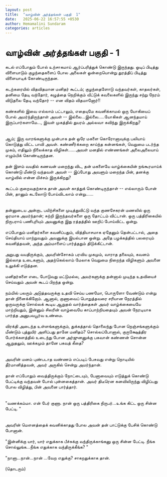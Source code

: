 ```yaml
---
layout: post
title:  "வாழ்வின் அர்த்தங்கள் பகுதி  1"
date:   2025-06-22 16:57:55 +0530
author: Hemamalini Sundaram
categories: articles
---
```


#  வாழ்வின் அர்த்தங்கள் பகுதி - 1 

கடல் எப்போதும் போல் உற்சாகமாய் ஆர்ப்பரித்துக் கொண்டு இருந்தது. ஓடிப் பிடித்து
விளையாடும் குழந்தைகளைப் போல அலைகள் ஓன்றையொன்று துரத்திப் பிடித்து விளையாடிக்
கோண்டிருந்தன.\
\
கடற்கரையில் விதவிதமான மனிதர் கூட்டம்; குழந்தைளோடு வந்தவர்கள், காதலர்கள், தனிமை தேடி
வந்தோர், கழுத்தை நெறிக்கும் வீட்டுக் கவலைகளில் இருந்து சற்று நேரம் விடுதலை தேடி
வந்தோர் -- என விதம் விதமானோர்!!\
\
கண்களில் இவை எல்லாம் பட்டாலும், எதையுமே கவனிக்காமல் ஒரு யோகியைப் போல் அமர்ந்திருந்தாள்
அவள் -- இல்லை...இல்லை.....யோகிகள் ஆனந்தமாய் இருப்பார்களாமே..., இவள் முகத்தில் துயரம்
அல்லவா கவிந்து இருக்கிறது?\
\
\
ஆம்; இரு வாரங்களுக்கு முன்பாக தன் ஒரே மகளை கொரோனாவுக்கு பலியாய் கொடுத்து விட்ட
பாவி அவள். கண்ணீர்க்கறை காய்ந்த கன்னங்கள், வெறுமை படர்ந்த முகம், எதிலும் நிலைக்காத
விழிகள்......அவள் மனதில் எண்ணங்கள் அலைஅலையாய் எழும்பிக் கொண்டிருந்தன.\
\
தன் இளம் வயதில் கணவன் மறைந்து விட, தன் மகளையே வாழ்க்கையின் நங்கூரமாய்க் கொண்டு மீண்டு
வந்தவள் அவள் -- இப்போது அவளும் மறைந்த பின், தனக்கு வாழ்வில் என்ன மிச்சம் இருக்கிறது?\
\
கூட்டம் குறைவதற்காக தான் அவள் காத்துக் கொண்டிருந்தாள் -- எல்லாரும் போன் பின், தானும்
கடலோடு போய்விடலாம் என்று......\
\
\
தன்னுடைய அன்றாட பயிற்சிகளை முடித்துவிட்டு வந்த குணசேகரன் மணலில் ஒரு ஒரமாக
அமர்ந்தான்; சுற்றி இருந்தவர்களை ஒரு தோட்டம் விட்டான். ஒரு பத்திரிகையில் நிருபராய்
பணிபுரியும் அவனுக்கு இது ரத்தத்தில் ஊறிப் போய்விட்ட ஒன்று.\
\
எப்போதும் மனிதர்களை கவனிப்பதும், வித்தியாசமாக ஏதேனும் தென்பட்டால், அதை செய்தியாய்
மாற்றுவதும் அவனுக்கு இயல்பான ஒன்று. அதே பழக்கத்தில் பலரையும் கவனித்தவன், அந்த
அம்மாளைப் பார்த்ததும் திடுக்கிட்டான்.\
\
அறுபது வயதிருக்கும், அவரின்சோகம் பரவிய முகமும், வாராத தலையும், கவனம் இல்லாத
உடைகளும், அதற்கெல்லாம் மேலாக வெறுமை நிறைந்த விழிகளும் அவனை உலுக்கி எடுத்தன.\
\
மனிதர்களை எடை போடுவது மட்டுமல்ல, அவர்களுக்கு தன்னால் முடிந்த உதவியைச் செய்வதும் அவன்
கூடப் பிறந்த ஒன்று.\
\
நம்மில் பலரும் அடுத்தவருக்கு உதவி செய்ய பணமோ, பொருளோ வேண்டும் என்று தான்
நினைக்கிறோம். ஆனால், குணாவைப் பொறுத்தவரை சரியான நேரத்தில் ஒருவருக்கு சொல்லக் கூடிய
ஆறுதல் வார்த்தைகள் அவர் வாழ்க்கையையே மாற்றியதும், இன்னும் சிலரின் வாழ்வையே
காப்பாற்றியதையும் அவன் நேரடியாக பார்த்த அனுபவபூர்வ உண்மை.\
\
விரக்தி அடைந்த உள்ளங்களுக்கும், துக்கத்தால் தொலைந்து போன நெஞ்சங்களுக்கும் மீண்டும்
புத்துயிர் அளிப்பது தானே மனிதம்? சொல்லப்போனால், குருக்ஷேத்திர போர்க்களத்தில் உடைந்து
போன அர்ஜுனனுக்கு பகவான் கண்ணன் சொன்ன ஆறுதலும், ஊக்கமும் தானே பகவத் கீதை?\
\
\
அவரின் மனம் புண்படாத வண்ணம் எப்படிப் பேசுவது என்று நொடியில் தீர்மானித்தவன், அவர்
அருகில் சென்று அமர்ந்தான்.\
\
தான் எப்போதும் வைத்திருக்கும் நோட்டையும், பேனாவையும் எடுத்துக் கொண்டு பேட்டிக்கு வந்தவன்
போல் புன்னகைத்தான். அவர் திடீரென கனவிலிருந்து விழிப்பது போல விழித்து, பின் அவனை
பார்த்தார்.\
\
\
"வணக்கம்மா. என் பேர் குணா. நான் ஒரு பத்திரிகை நிருபர்...உங்க கிட்ட ஒரு சின்ன
பேட்டி. "\
\
\
அவரின் மௌனத்தைக் கவனிக்காதது போல அவன் தன் பாட்டுக்கு பேசிக் கொண்டு போனான்.\
\
"இன்னிக்கு யார், யார் எதுக்காக பீச்சுக்கு வந்திருக்காங்கனு ஒரு சின்ன பேட்டி. நீங்க
சொல்லுங்க...நீங்க எதுக்காக வந்திருக்கீங்க? "\
\
"நானா...நான்...நான் ...வேற எதுக்கு? சாகறதுக்காக தான்.\
\
(தொடரும்)
